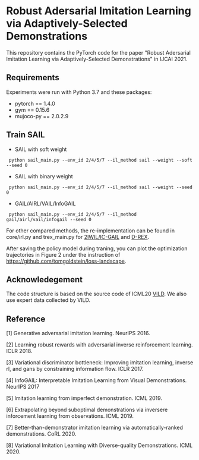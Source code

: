 # Robust Adersarial Imitation Learning via Adaptively-Selected Demonstrations
This repository contains the PyTorch code for the paper "Robust Adersarial Imitation Learning via Adaptively-Selected Demonstrations" in IJCAI 2021.

## Requirements
Experiments were run with Python 3.7 and these packages:
* pytorch == 1.4.0
* gym == 0.15.6
* mujoco-py == 2.0.2.9

## Train SAIL

 * SAIL with soft weight
 ```
  python sail_main.py --env_id 2/4/5/7 --il_method sail --weight --soft --seed 0
 ```
 * SAIL with binary weight
 ```
  python sail_main.py --env_id 2/4/5/7 --il_method sail --weight --seed 0
 ```
 * GAIL/AIRL/VAIL/InfoGAIL
 ```
  python sail_main.py --env_id 2/4/5/7 --il_method gail/airl/vail/infogail --seed 0
 ```

For other compared methods, the re-implementation can be found in core/irl.py and trex_main.py for [2IWIL/IC-GAIL](https://github.com/kristery/Imitation-Learning-from-Imperfect-Demonstration) and [D-REX](https://github.com/dsbrown1331/CoRL2019-DREX). 

After saving the policy model during traning, you can plot the optimization trajectories in Figure 2 under the instruction of https://github.com/tomgoldstein/loss-landscape.

## Acknowledegement
The code structure is based on the source code of ICML20 [VILD](https://github.com/voot-t/vild_code). We also use expert data collected by VILD.

## Reference
[1] Generative adversarial imitation learning. NeurIPS 2016.

[2] Learning robust rewards with adversarial inverse reinforcement learning. ICLR 2018.

[3] Variational discriminator bottleneck: Improving imitation learning, inverse rl, and gans by constraining information flow. ICLR 2017.

[4] InfoGAIL: Interpretable Imitation Learning from Visual Demonstrations. NeurIPS 2017

[5] Imitation learning from imperfect demonstration. ICML 2019.

[6] Extrapolating beyond suboptimal demonstrations via inversere inforcement learning from observations. ICML 2019.

[7] Better-than-demonstrator imitation learning via automatically-ranked demonstrations. CoRL 2020.

[8] Variational Imitation Learning with Diverse-quality Demonstrations. ICML 2020.
